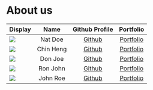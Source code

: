 # About us

Display | Name | Github Profile | Portfolio 
--------|:----:|:--------------:|:---------:
![](https://via.placeholder.com/100.png?text=Photo) | Nat Doe | [Github](https://github.com/) | [Portfolio](docs/team/johndoe.md)
![](https://via.placeholder.com/100.png?text=Photo) | Chin Heng | [Github](https://github.com/) | [Portfolio](docs/team/johndoe.md)
![](https://via.placeholder.com/100.png?text=Photo) | Don Joe | [Github](https://github.com/) | [Portfolio](docs/team/johndoe.md)
![](https://via.placeholder.com/100.png?text=Photo) | Ron John | [Github](https://github.com/) | [Portfolio](docs/team/johndoe.md)
![](https://via.placeholder.com/100.png?text=Photo) | John Roe | [Github](https://github.com/) | [Portfolio](docs/team/johndoe.md)
